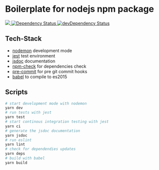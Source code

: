 # Boilerplate for nodejs npm package
<!-- Build Status -->
<a href="https://travis-ci.org/mbaertschi/npm-node-boilerplate">
  <img src="https://travis-ci.org/mbaertschi/npm-node-boilerplate.svg?branch=master">
</a>
<!-- Dependency Status -->
<a href="https://david-dm.org/mbaertschi/npm-node-boilerplate">
  <img src="https://david-dm.org/mbaertschi/npm-node-boilerplate.svg" alt="Dependency Status" />
</a>
<!-- devDependency Status -->
<a href="https://david-dm.org/mbaertschi/npm-node-boilerplate?type=dev">
  <img src="https://david-dm.org/mbaertschi/npm-node-boilerplate/dev-status.svg" alt="devDependency Status" />
</a>

## Tech-Stack
- [nodemon](https://github.com/remy/nodemon) development mode
- [jest](https://facebook.github.io/jest/) test environment
- [jsdoc](http://usejsdoc.org/) documentation
- [npm-check](https://www.npmjs.com/package/npm-check) for dependencies check
- [pre-commit](https://www.npmjs.com/package/pre-commit) for pre git commit hooks
- [babel](https://babeljs.io/) to compile to es2015

## Scripts
```bash
# start development mode with nodemon
yarn dev
# run tests with jest
yarn test
# start continous integration testing with jest
yarn ci
# generate the jsdoc documentation
yarn jsdoc
# run eslint
yarn lint
# check for dependendies updates
yarn deps
# build with babel
yarn build
```
